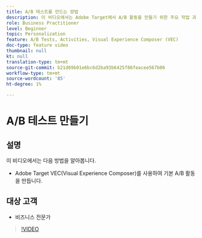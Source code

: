 ```yaml
---
title: A/B 테스트를 만드는 방법
description: 이 비디오에서는 Adobe Target에서 A/B 활동을 만들기 위한 주요 작업 과정을 안내합니다. VEC(Visual Experience Composer)를 사용하여 기본 A/B 활동을 만드는 방법을 알아보려면 이 비디오를 보십시오.
role: Business Practitioner
level: Beginner
topic: Personalization
feature: A/B Tests, Activities, Visual Experience Composer (VEC)
doc-type: feature video
thumbnail: null
kt: null
translation-type: tm+mt
source-git-commit: b21d69b01e6bc6d2ba93b6425f86feacee567b06
workflow-type: tm+mt
source-wordcount: '85'
ht-degree: 1%

---
```



# A/B 테스트 만들기

## 설명

이 비디오에서는 다음 방법을 알아봅니다.

* Adobe Target VEC(Visual Experience Composer)를 사용하여 기본 A/B 활동을 만듭니다.

## 대상 고객

* 비즈니스 전문가

>[!VIDEO](https://video.tv.adobe.com/v/17391/?quality=12)